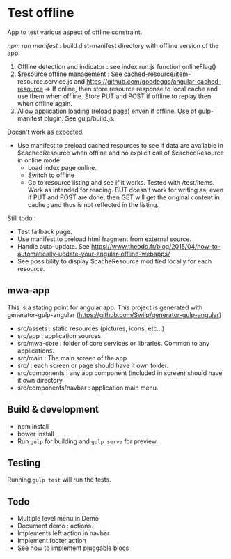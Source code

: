 # Test offline

App to test various aspect of offline constraint.

_npm run manifest_ : build dist-manifest directory with offline version of the app.

1. Offline detection and indicator : see index.run.js function onlineFlag()
2. $resource offline management : See cached-resource/item-resource.service.js and https://github.com/goodeggs/angular-cached-resource
   => If online, then store resource response to local cache and use them when offline. Store PUT and POST if offline to replay then when offline again.
3. Allow application loading (reload page) enven if offline. Use of gulp-manifest plugin. See gulp/build.js. 

Doesn't work as expected.
* Use manifest to preload cached resources to see if data are available in $cachedResource when offline and no explicit call of $cachedResource in online mode.
  * Load index page online.
  * Switch to offline
  * Go to resource listing and see if it works.
Tested with /test/items. Work as intended for reading. BUT doesn't work for writing as, even if PUT and POST are done, then GET will get the original content in cache ; and thus is not reflected in the listing.

Still todo :

* Test fallback page.
* Use manifest to preload html fragment from external source.
* Handle auto-update. See https://www.theodo.fr/blog/2015/04/how-to-automatically-update-your-angular-offline-webapps/ 
* See possibility to display $cacheResource modified locally for each resource.

## mwa-app

This is a stating point for angular app.
This project is generated with generator-gulp-angular (https://github.com/Swiip/generator-gulp-angular)

* src/assets  : static resources (pictures, icons, etc...)
* src/app : application sources
* src/mwa-core : folder of core services or libraries. Common to any applications.
* src/main : The main screen of the app
* src/ <screen> : each screen or page should have it own folder.
* src/components : any app component (included in screen) should have it own directory
* src/components/navbar : application main menu.

## Build & development

* npm install
* bower install
* Run `gulp` for building and `gulp serve` for preview.

## Testing

Running `gulp test` will run the tests.


## Todo 

 - Multiple level menu in Demo
 - Document demo : actions.
 - Implements left action in navbar
 - Implement footer action
 - See how to implement pluggable blocs
